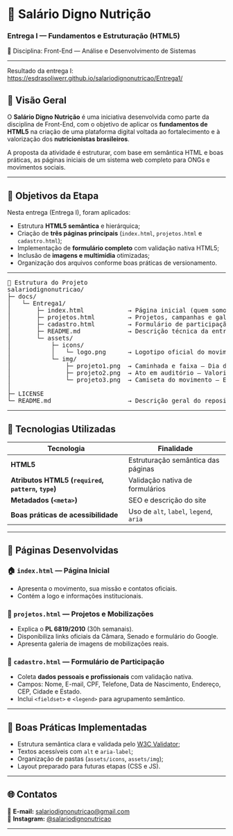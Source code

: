 # 💜 Salário Digno Nutrição  
### Entrega I — Fundamentos e Estruturação (HTML5)  
📘 Disciplina: Front-End — Análise e Desenvolvimento de Sistemas

---
Resultado da entrega I: https://esdrasoliwerr.github.io/salariodignonutricao/Entrega1/

## 🧭 Visão Geral

O **Salário Digno Nutrição** é uma iniciativa desenvolvida como parte da disciplina de Front-End, com o objetivo de aplicar os **fundamentos de HTML5** na criação de uma plataforma digital voltada ao fortalecimento e à valorização dos **nutricionistas brasileiros**.

A proposta da atividade é estruturar, com base em semântica HTML e boas práticas, as páginas iniciais de um sistema web completo para ONGs e movimentos sociais.

---

## 🎯 Objetivos da Etapa

Nesta entrega (Entrega I), foram aplicados:

- Estrutura **HTML5 semântica** e hierárquica;  
- Criação de **três páginas principais** (`index.html`, `projetos.html` e `cadastro.html`);  
- Implementação de **formulário completo** com validação nativa HTML5;  
- Inclusão de **imagens e multimídia** otimizadas;  
- Organização dos arquivos conforme boas práticas de versionamento.

---

<pre>
📁 Estrutura do Projeto
salariodignonutricao/
├─ docs/
│   └─ Entrega1/
│       ├─ index.html            → Página inicial (quem somos + contato)
│       ├─ projetos.html         → Projetos, campanhas e galeria
│       ├─ cadastro.html         → Formulário de participação e apoio
│       ├─ README.md             → Descrição técnica da entrega
│       └─ assets/
│           ├─ icons/
│           │   └─ logo.png      → Logotipo oficial do movimento
│           └─ img/
│               ├─ projeto1.png  → Caminhada e faixa — Dia do Nutricionista
│               ├─ projeto2.png  → Ato em auditório — Valorização profissional
│               └─ projeto3.png  → Camiseta do movimento — Empoderamento
│
├─ LICENSE
└─ README.md                     → Descrição geral do repositório
</pre>



---

## 🧩 Tecnologias Utilizadas

| Tecnologia | Finalidade |
|-------------|-------------|
| **HTML5** | Estruturação semântica das páginas |
| **Atributos HTML5 (`required`, `pattern`, `type`)** | Validação nativa de formulários |
| **Metadados (`<meta>`)** | SEO e descrição do site |
| **Boas práticas de acessibilidade** | Uso de `alt`, `label`, `legend`, `aria` |

---

## 📄 Páginas Desenvolvidas

### 🏠 `index.html` — Página Inicial
- Apresenta o movimento, sua missão e contatos oficiais.  
- Contém a logo e informações institucionais.  

### 🤝 `projetos.html` — Projetos e Mobilizações
- Explica o **PL 6819/2010** (30h semanais).  
- Disponibiliza links oficiais da Câmara, Senado e formulário do Google.  
- Apresenta galeria de imagens de mobilizações reais.  

### 📝 `cadastro.html` — Formulário de Participação
- Coleta **dados pessoais e profissionais** com validação nativa.  
- Campos: Nome, E-mail, CPF, Telefone, Data de Nascimento, Endereço, CEP, Cidade e Estado.  
- Inclui `<fieldset>` e `<legend>` para agrupamento semântico.  

---

## 🧠 Boas Práticas Implementadas

- Estrutura semântica clara e validada pelo [W3C Validator](https://validator.w3.org/nu/);  
- Textos acessíveis com `alt` e `aria-label`;  
- Organização de pastas (`assets/icons`, `assets/img`);  
- Layout preparado para futuras etapas (CSS e JS).  

---

## 🌐 Contatos

📧 **E-mail:** [salariodignonutricao@gmail.com](mailto:salariodignonutricao@gmail.com)  
📸 **Instagram:** [@salariodignonutricao](https://instagram.com/salariodignonutricao)  

---


